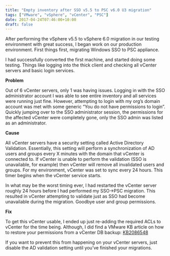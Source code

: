 ```yaml
---
title: "Empty inventory after SSO v5.5 to PSC v6.0 U3 migration"
tags: ["VMware", "vSphere", "vCenter", "PSC"]
date: 2017-04-24T07:46:00+10:00
draft: false
---
```


After performing the vSphere v5.5 to vSphere 6.0 migration in our testing environment with great success, I began work on our production environment. First things first, migrating Windows SSO to PSC appliance.

I had successfully converted the first machine, and started doing some testing. Things like logging into the thick client and checking all vCenter servers and basic login services.

__Problem__

Out of 6 vCenter servers, only 1 was having issues. Logging in with the SSO administrator account I was able to see entire inventory and all services were running just fine. However, attempting to login with my org’s domain account was met with some generic “You do not have permissions to login”. Quickly jumping over to the SSO administrator session, the permissions for the affected vCenter were completely gone, only the SSO admin was listed as an administrator.

__Cause__

All vCenter servers have a security setting called Active Directory Validation. Essentially, this setting will perform a synchronization of AD users and groups every X minutes with the domain that vCenter is connected to. If vCenter is unable to perform the validation (SSO is unavailable, for example) then vCenter will remove all invalidated users and groups. For my environment, vCenter was set to sync every 24 hours. This timer begins when the vCenter service starts.

In what may be the worst timing ever, I had restarted the vCenter server roughly 24 hours before I had performed my SSO->PSC migration. This resulted in vCenter attempting to validate just as SSO had become unavailable during the migration. Goodbye user and group permissions.

__Fix__

To get this vCenter usable, I ended up just re-adding the required ACLs to vCenter for the time being. Although, I did find a VMware KB article on how to restore your permissions from a vCenter DB backup: [KB2086548](https://kb.vmware.com/selfservice/microsites/search.do?language=en_US&cmd=displayKC&externalId=2086548&src=vmw_so_vex_cchua_892)

If you want to prevent this from happening on your vCenter servers, just disable the AD validation setting until you’ve finished your migrations.